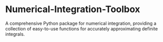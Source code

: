 # Numerical-Integration-Toolbox
 A comprehensive Python package for numerical integration, providing a collection of easy-to-use functions for accurately approximating definite integrals.
